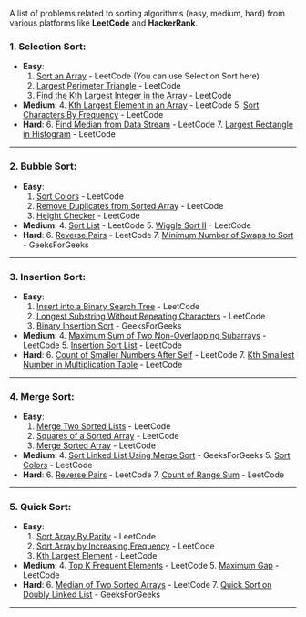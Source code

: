 A list of problems related to sorting algorithms (easy, medium, hard) from various platforms like **LeetCode** and **HackerRank**.

### 1. **Selection Sort**:
- **Easy**:
  1. [Sort an Array](https://leetcode.com/problems/sort-an-array/) - LeetCode (You can use Selection Sort here)
  2. [Largest Perimeter Triangle](https://leetcode.com/problems/largest-perimeter-triangle/) - LeetCode
  3. [Find the Kth Largest Integer in the Array](https://leetcode.com/problems/find-the-kth-largest-integer-in-the-array/) - LeetCode
- **Medium**:
  4. [Kth Largest Element in an Array](https://leetcode.com/problems/kth-largest-element-in-an-array/) - LeetCode
  5. [Sort Characters By Frequency](https://leetcode.com/problems/sort-characters-by-frequency/) - LeetCode
- **Hard**:
  6. [Find Median from Data Stream](https://leetcode.com/problems/find-median-from-data-stream/) - LeetCode
  7. [Largest Rectangle in Histogram](https://leetcode.com/problems/largest-rectangle-in-histogram/) - LeetCode

---

### 2. **Bubble Sort**:
- **Easy**:
  1. [Sort Colors](https://leetcode.com/problems/sort-colors/) - LeetCode
  2. [Remove Duplicates from Sorted Array](https://leetcode.com/problems/remove-duplicates-from-sorted-array/) - LeetCode
  3. [Height Checker](https://leetcode.com/problems/height-checker/) - LeetCode
- **Medium**:
  4. [Sort List](https://leetcode.com/problems/sort-list/) - LeetCode
  5. [Wiggle Sort II](https://leetcode.com/problems/wiggle-sort-ii/) - LeetCode
- **Hard**:
  6. [Reverse Pairs](https://leetcode.com/problems/reverse-pairs/) - LeetCode
  7. [Minimum Number of Swaps to Sort](https://www.geeksforgeeks.org/minimum-number-swaps-required-sort-array/) - GeeksForGeeks

---

### 3. **Insertion Sort**:
- **Easy**:
  1. [Insert into a Binary Search Tree](https://leetcode.com/problems/insert-into-a-binary-search-tree/) - LeetCode
  2. [Longest Substring Without Repeating Characters](https://leetcode.com/problems/longest-substring-without-repeating-characters/) - LeetCode
  3. [Binary Insertion Sort](https://www.geeksforgeeks.org/binary-insertion-sort/) - GeeksForGeeks
- **Medium**:
  4. [Maximum Sum of Two Non-Overlapping Subarrays](https://leetcode.com/problems/maximum-sum-of-two-non-overlapping-subarrays/) - LeetCode
  5. [Insertion Sort List](https://leetcode.com/problems/insertion-sort-list/) - LeetCode
- **Hard**:
  6. [Count of Smaller Numbers After Self](https://leetcode.com/problems/count-of-smaller-numbers-after-self/) - LeetCode
  7. [Kth Smallest Number in Multiplication Table](https://leetcode.com/problems/kth-smallest-number-in-multiplication-table/) - LeetCode

---

### 4. **Merge Sort**:
- **Easy**:
  1. [Merge Two Sorted Lists](https://leetcode.com/problems/merge-two-sorted-lists/) - LeetCode
  2. [Squares of a Sorted Array](https://leetcode.com/problems/squares-of-a-sorted-array/) - LeetCode
  3. [Merge Sorted Array](https://leetcode.com/problems/merge-sorted-array/) - LeetCode
- **Medium**:
  4. [Sort Linked List Using Merge Sort](https://www.geeksforgeeks.org/merge-sort-for-linked-list/) - GeeksForGeeks
  5. [Sort Colors](https://leetcode.com/problems/sort-colors/) - LeetCode
- **Hard**:
  6. [Reverse Pairs](https://leetcode.com/problems/reverse-pairs/) - LeetCode
  7. [Count of Range Sum](https://leetcode.com/problems/count-of-range-sum/) - LeetCode

---

### 5. **Quick Sort**:
- **Easy**:
  1. [Sort Array By Parity](https://leetcode.com/problems/sort-array-by-parity/) - LeetCode
  2. [Sort Array by Increasing Frequency](https://leetcode.com/problems/sort-array-by-increasing-frequency/) - LeetCode
  3. [Kth Largest Element](https://leetcode.com/problems/kth-largest-element-in-an-array/) - LeetCode
- **Medium**:
  4. [Top K Frequent Elements](https://leetcode.com/problems/top-k-frequent-elements/) - LeetCode
  5. [Maximum Gap](https://leetcode.com/problems/maximum-gap/) - LeetCode
- **Hard**:
  6. [Median of Two Sorted Arrays](https://leetcode.com/problems/median-of-two-sorted-arrays/) - LeetCode
  7. [Quick Sort on Doubly Linked List](https://www.geeksforgeeks.org/quicksort-for-linked-list/) - GeeksForGeeks

---
